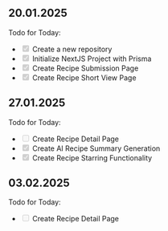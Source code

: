## 20.01.2025

Todo for Today:
- <input type="checkbox" disabled checked /> Create a new repository
- <input type="checkbox" disabled checked /> Initialize NextJS Project with Prisma
- <input type="checkbox" disabled checked /> Create Recipe Submission Page
- <input type="checkbox" disabled checked /> Create Recipe Short View Page

## 27.01.2025

Todo for Today:
- <input type="checkbox" disabled /> Create Recipe Detail Page
- <input type="checkbox" disabled checked /> Create AI Recipe Summary Generation
- <input type="checkbox" disabled checked /> Create Recipe Starring Functionality

## 03.02.2025

Todo for Today:
- <input type="checkbox" disabled /> Create Recipe Detail Page

